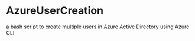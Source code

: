 # AzureUserCreation
a bash script to create multiple users in Azure Active Directory using Azure CLI
